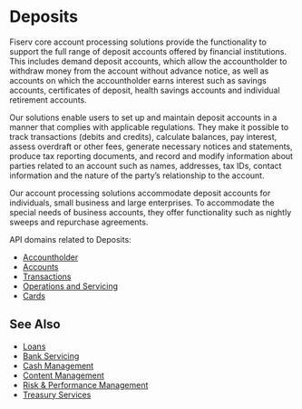 # Deposits

Fiserv core account processing solutions provide the functionality to support the full range of deposit accounts offered by financial institutions. This includes demand deposit accounts, which allow the accountholder to withdraw money from the account without advance notice, as well as accounts on which the accountholder earns interest such as savings accounts, certificates of deposit, health savings accounts and individual retirement accounts. 


Our solutions enable users to set up and maintain deposit accounts in a manner that complies with applicable regulations. They make it possible to track transactions (debits and credits), calculate balances, pay interest, assess overdraft or other fees, generate necessary notices and statements, produce tax reporting documents, and record and modify information about parties related to an account such as names, addresses, tax IDs, contact information and the nature of the party’s relationship to the account. 


Our account processing solutions accommodate deposit accounts for individuals, small business and large enterprises. To accommodate the special needs of business accounts, they offer functionality such as nightly sweeps and repurchase agreements.

API domains related to Deposits: 
- [Accountholder](?path=docs/fintechs/accountholder.md "Click to open")
- [Accounts](?path=docs/fintechs/accounts.md "Click to open")
- [Transactions](?path=docs/fintechs/transactions.md "Click to open")
- [Operations and Servicing](?path=docs/fintechs/servicing.md "Click to open")
- [Cards](?path=docs/fintechs/cards.md "Click to open")


## See Also
- [Loans](?path=docs/banks-and-CU/loans.md "Click to open")
- [Bank Servicing](?path=docs/banks-and-CU/bank-servicing.md "Click to open")
- [Cash Management](?path=docs/banks-and-CU/cash-mgt.md "Click to open")
- [Content Management](?path=docs/banks-and-CU/content-mgt.md "Click to open")
- [Risk & Performance Management](?path=docs/banks-and-CU/riskMgt.md "Click to open")
- [Treasury Services](?path=docs/banks-and-CU/treasury-services.md "Click to open")
